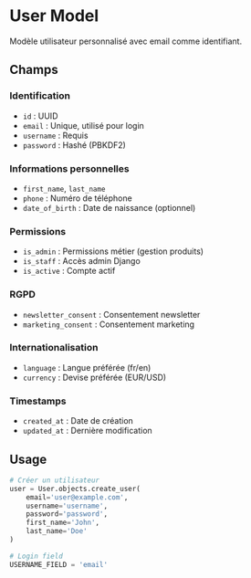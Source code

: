# User Model

Modèle utilisateur personnalisé avec email comme identifiant.

## Champs

### Identification
- `id` : UUID
- `email` : Unique, utilisé pour login
- `username` : Requis
- `password` : Hashé (PBKDF2)

### Informations personnelles
- `first_name`, `last_name`
- `phone` : Numéro de téléphone
- `date_of_birth` : Date de naissance (optionnel)

### Permissions
- `is_admin` : Permissions métier (gestion produits)
- `is_staff` : Accès admin Django
- `is_active` : Compte actif

### RGPD
- `newsletter_consent` : Consentement newsletter
- `marketing_consent` : Consentement marketing

### Internationalisation
- `language` : Langue préférée (fr/en)
- `currency` : Devise préférée (EUR/USD)

### Timestamps
- `created_at` : Date de création
- `updated_at` : Dernière modification

## Usage

```python
# Créer un utilisateur
user = User.objects.create_user(
    email='user@example.com',
    username='username',
    password='password',
    first_name='John',
    last_name='Doe'
)

# Login field
USERNAME_FIELD = 'email'
```

